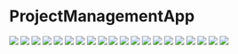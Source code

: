 # ProjectManagementApp

<img src="images/Screenshot_20190802-094958_Project%20Management%20App.jpg" >
<img src="images/Screenshot_20190802-095045_Project%20Management%20App.jpg" >
<img src="images/Screenshot_20190802-095245_Project%20Management%20App.jpg">
<img src="images/Screenshot_20190802-095123_Project%20Management%20App.jpg" >
<img src="images/Screenshot_20190802-095132_Project Management App.jpg" >
<img src="images/Screenshot_20190802-095158_Project%20Management%20App.jpg">
<img src="images/Screenshot_20190802-095334_Project Management App.jpg" >
<img src="images/Screenshot_20190802-095411_Project Management App.jpg" >
<img src="images/Screenshot_20190802-095419_Project Management App.jpg" >
<img src="images/Screenshot_20190802-095447_Project Management App.jpg" >
<img src="images/Screenshot_20190802-095517_Project Management App.jpg" >
<img src="images/Screenshot_20190802-095532_Project Management App.jpg" >
<img src="images/Screenshot_20190802-095549_Project Management App.jpg" >
<img src="images/Screenshot_20190802-095645_Project Management App.jpg" >
<img src="images/Screenshot_20190802-100052_Project Management App.jpg" >
<img src="images/Screenshot_20190802-100119_Project Management App.jpg" >
<img src="images/Screenshot_20190802-100140_Project Management App.jpg" >
<img src="images/Screenshot_20190802-100159_Project Management App.jpg" >
<img src="images/Screenshot_20190802-100217_Project Management App.jpg" >
<img src="images/Screenshot_20190802-100236_Project Management App.jpg" >
